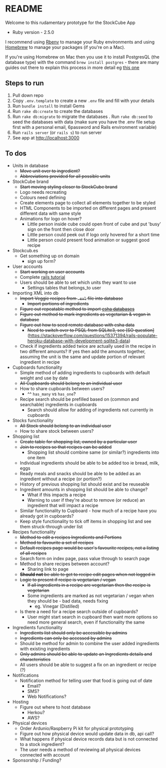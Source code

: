 # README

Welcome to this rudamentary prototype for the StockCube App

* Ruby version - 2.5.0  

I recommend using [Rbenv](https://github.com/rbenv/rbenv) to manage your Ruby environments and using [Homebrew](https://brew.sh/) to manage your packages (if you're on a Mac).  

If you're using Homebrew on Mac then you use it to install PostgresQL (the database type) with the command `brew install postgres` - there are many guides out there to explain this process in more detail eg [this one](https://gist.github.com/sgnl/609557ebacd3378f3b72)

## Steps to run
1. Pull down repo
2. Copy `.env.template` to create a new `.env` file and fill with your details
3. Run `bundle install` to install Gems
4. Run `rake db:create` to create the databases
5. Run `rake db:migrate` to migrate the databases
. Run `rake db:seed` to seed the databases with data (make sure you have the .env file setup first with a personal email, 6password and Rails environment variable)
7. Run `rails server` (or `rails s`) to run server
8. See app at [http://localhost:3000](http://localhost:3000)

## To dos
- Units in database
	- ~~Move unit over to ingredient?~~
	- ~~Abbreviations provided for all possible units~~
- StockCube brand
	- ~~Start moving styling closer to StockCube brand~~
	- Logo needs recreating
	- Colours need defining
	- Create elements page to collect all elements together to be styled
	- HTML Components to be imported on different pages and present different data with same style
	- Animations for logo on hover?
		- Little person inside cube could open front of cube and put 'busy' sign on the front then close door 
		- Little person could peek out if logo only hovered for a short time 
		- Little person could present food animation or suggest good recipe 
- Stockcub.es
	- Get something up on domain
		- sign up form?
- User accounts
	- ~~Start working on user accounts~~
	- Complete [rails tutorial](https://www.railstutorial.org/book/updating_and_deleting_users#sec-updating_what_we_learned_in_this_chapter)
	- Users should be able to set which units they want to use
		- Settings tables that belongs_to user
- Importing XML into db
	- ~~Import Veggie recipes from `.exl` file into database~~
		- ~~Import portions of ingredients~~
	- ~~Figure out repeatable method to import [esha databases](https://www.esha.com/resources/additional-databases/)~~
	- ~~Figure out method to mark ingredients as vegetarian & vegan in database~~
	- ~~Figure out how to seed remote database with esha data~~
		- ~~Need to switch over to PSQL from SQLite3, see [SO question]~~(https://stackoverflow.com/questions/15371394/rails-populate-heroku-database-with-development-sqlite3-data)
	- Check if ingredients added twice are actually used in the recipe in two different amounts? If yes then add the amounts together, assuming the unit is the same and update portion of relevant ingredient in recipe
- Cupboards functionality
	- Simple method of adding ingredients to cupboards with default weight and use by date
	- ~~All Cupboards should belong to an individual user~~
	- How to share cupboards between users?
		- ^^ `has_many` vs `has_one`?
	- Recipe search should be prefilled based on (common and searchable) ingredients in cupboards
		- Search should allow for adding of ingredients not currently in cupboards
- Stocks functionality
	- ~~All Stock should belong to an individual user~~
	- How to share stock between users?
- Shopping list
	- ~~Create table for shopping list, owned by a particular user~~
	- ~~Join to recipes so that recipes can be added~~
		- Shopping list should combine same (or similar?) ingredients into one item
	- Individual ingredients should be able to be added too ie bread, milk, eggs
	- Ready meals and snacks should be able to be added as an ingredient without a recipe (or portion?)
	- History of previous shopping list should exist and be reuseable
	- Ingredient amounts in shopping list should be able to change?
		- What if this impacts a recipe
		- Warning to user if they're about to remove (or reduce) an ingredient that will impact a recipe
	- Similar functionality to Cupboard - how much of a recipe have you already got in cupboards?
	- Keep style functionality to tick off items in shopping list and see them struck-through under list
- Recipes functionality
	- ~~Method to edit a recipes Ingredients and Portions~~
	- ~~Method to favourite a set of recipes~~
	- ~~Default recipes page would be user's favourite recipes, not a listing of all recipes~~
	- Search form on index page, pass value through to search page
	- Method to share recipes between account?
		- Sharing link to page
	- ~~**Should not** be able to get to recipe edit pages when not logged in~~
	- ~~Logic to present if recipe is vegetarian / vegan~~
		- ~~If all ingredients in a recipe are vegetarian then the recipe is vegetarian~~
		- Some ingredients are marked as not vegetarian / vegan when they should be - bad data, needs fixing
			- eg. Vinegar (Distilled)
	- Is there a need for a recipe search outside of cupboards?
		- User might start search in cupboard then want more options so need more general search, even if functionality the same
- Ingredients functionality
	- ~~Ingredients list should only be accessible by admins~~
	- ~~Ingredients can only be accessed by admins~~
	- Should be method for admin to combine the user added ingredients with existing ingredients 
	- ~~Only admins should be able to update an Ingredients details and characteristics~~
	- All users should be able to suggest a fix on an ingredient or recipe (?)
- Notifications
	- Notification method for telling user that food is going out of date
		- Email?
		- SMS?
		- Web Notifications?
- Hosting
	- Figure out where to host database
		- Herkou?
		- AWS?
- Physical devices
	- Order Ardunio/Raspberry Pi kit for physical prototyping
	- Figure out how physical device would update data in db, api call?
	- What happens if physical device records data but is not connected to a stock ingredient?
	- The user needs a method of reviewing all physical devices connected with account
- Sponsorship / Funding?

